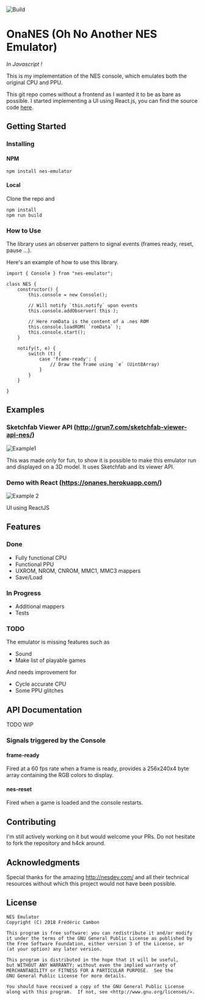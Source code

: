 ![Build](https://api.travis-ci.com/fredericcambon/nes.svg?branch=master)

# OnaNES (Oh No Another NES Emulator)

_In Javascript !_

This is my implementation of the NES console, which emulates both the original CPU and PPU.

This git repo comes without a frontend as I wanted it to be as bare as possible.
I started implementing a UI using React.js, you can find the source code [here](https://github.com/fredericcambon/react-nes).

## Getting Started

### Installing

#### NPM

```shell
npm install nes-emulator
```

#### Local

Clone the repo and

```shell
npm install
npm run build
```

### How to Use

The library uses an observer pattern to signal events (frames ready, reset, pause ...).

Here's an example of how to use this library.

```
import { Console } from "nes-emulator";

class NES {
    constructor() {
        this.console = new Console();

        // Will notify `this.notify` upon events
        this.console.addObserver( this );

        // Here romData is the content of a .nes ROM
        this.console.loadROM( `romData` );
        this.console.start();
    }

    notify(t, e) {
        switch (t) {
            case 'frame-ready': {
                // Draw the frame using `e` (Uint8Array)
            }
        }
    }

}
```

## Examples

### Sketchfab Viewer API (http://grun7.com/sketchfab-viewer-api-nes/)

![Example1](https://i.imgur.com/Znq5kHSl.png)


This was made only for fun, to show it is possible to make this emulator run and displayed on a 3D model.
It uses Sketchfab and its viewer API.

### Demo with React (https://onanes.herokuapp.com/)

![Example 2](https://i.imgur.com/zm9bjGNl.png)

UI using ReactJS

## Features

### Done

* Fully functional CPU
* Functional PPU
* UXROM, NROM, CNROM, MMC1, MMC3 mappers
* Save/Load

### In Progress

* Additional mappers
* Tests

### TODO

The emulator is missing features such as

* Sound
* Make list of playable games

And needs improvement for

* Cycle accurate CPU
* Some PPU glitches

## API Documentation

TODO WIP

### Signals triggered by the Console

#### frame-ready

Fired at a 60 fps rate when a frame is ready, provides
a 256x240x4 byte array containing the RGB colors to display.

#### nes-reset

Fired when a game is loaded and the console restarts.

## Contributing

I'm still actively working on it but would welcome your PRs. Do not hesitate to fork
the repository and h4ck around.

## Acknowledgments

Special thanks for the amazing http://nesdev.com/ and all their technical resources
without which this project would not have been possible.

## License

```
NES Emulator
Copyright (C) 2018 Frédéric Cambon

This program is free software: you can redistribute it and/or modify
it under the terms of the GNU General Public License as published by
the Free Software Foundation, either version 3 of the License, or
(at your option) any later version.

This program is distributed in the hope that it will be useful,
but WITHOUT ANY WARRANTY; without even the implied warranty of
MERCHANTABILITY or FITNESS FOR A PARTICULAR PURPOSE.  See the
GNU General Public License for more details.

You should have received a copy of the GNU General Public License
along with this program.  If not, see <http://www.gnu.org/licenses/>.
```
